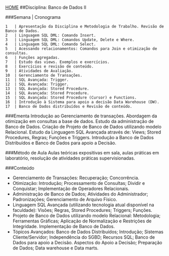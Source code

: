 [HOME](https://github.com/lucastafarelbs/Ensino-Superior-de-Informatica-GRATUITO) 
##Disciplina: Banco de Dados II

###Semana | Cronograma
```
1	| Apresentação da Disciplina e Metodologia de Trabalho. Revisão de Banco de Dados.
2	| Linguagem SQL DML: Comando Insert.
3	| Linguagem SQL DML: Comandos Update, Delete e Where.
4	| Linguagem SQL DML: Comando Select.
5	| Acessando relacionamentos: Comandos para Join e otimização de consultas.
6	| Funções agregadas.
7	| Estudo das views. Exemplos e exercícios.
8	| Exercícios e revisão de conteúdo.
9	| Atividades de Avaliação.
10	| Gerenciamento de Transações.
11	| SQL Avançada: Trigger.
12	| SQL Avançada: Trigger.
13	| SQL Avançada: Stored Procedure.
14	| SQL Avançada: Stored Procedure.
15	| SQL Avançada: Stored Procedure (Cursor) e Functions.
16	| Introdução à Sistema para apoio a decisão Data Warehouse (DW).
17	| Banco de Dados distribuídos e Revisão de conteúdo.

```
###Ementa
Introdução ao Gerenciamento de transações. Abordagem da otimização em consultas a base de dados. Estudo da administração de Banco de Dados. Criação de Projeto de Banco de Dados utilizando modelo Relacional. Estudo da Linguagem SQL Avançada através de: Views; Stored Procedures, Regras; Funções e Triggers. Introdução a Banco de Dados Distribuídos e Banco de Dados para apoio a Decisão.

###Método de Aula
Aulas teóricas expositivas em sala, aulas práticas em laboratório, resolução de atividades práticas supervisionadas.

###Conteúdo
- Gerenciamento de Transações: Recuperação; Concorrência.
- Otimização: Introdução; Processamento de Consultas; Dividir e Conquistar; Implementação de Operadores Relacionais.
- Administração de Banco de Dados; Atividades do Administrador; Padronizações; Gerenciamento de Arquivo Físico.
- Linguagem SQL Avançada (utilizando tecnologia atual disponível na faculdade): Visões; Regras, Stored Procedures; Triggers; Funções.
- Projeto de Banco de Dados utilizando modelo Relacional: Metodologia; Ferramentas Gráficas; Aplicação de Normalização e Restrições de Integridade. Implementação de Banco de Dados.
- Tópicos Avançados: Banco de Dados Distribuídos; Introdução; Sistemas Cliente/Servidor; Independência do SGBD; Recursos SQL; Banco de Dados para apoio a Decisão. Aspectos do Apoio a Decisão; Preparação de Dados; Data warehouse e Data marts.
